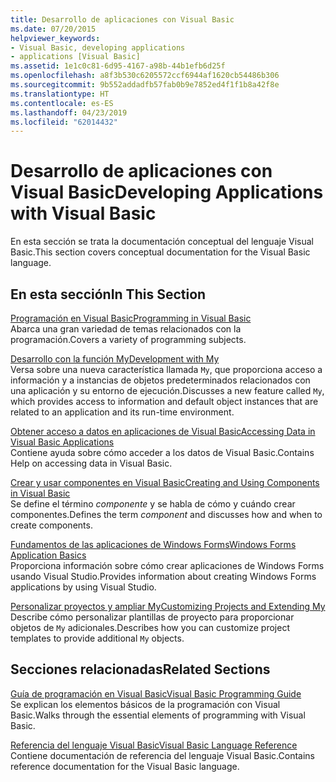 ```yaml
---
title: Desarrollo de aplicaciones con Visual Basic
ms.date: 07/20/2015
helpviewer_keywords:
- Visual Basic, developing applications
- applications [Visual Basic]
ms.assetid: 1e1c0c81-6d95-4167-a98b-44b1efb6d25f
ms.openlocfilehash: a8f3b530c6205572ccf6944af1620cb54486b306
ms.sourcegitcommit: 9b552addadfb57fab0b9e7852ed4f1f1b8a42f8e
ms.translationtype: HT
ms.contentlocale: es-ES
ms.lasthandoff: 04/23/2019
ms.locfileid: "62014432"
---
```

# <a name="developing-applications-with-visual-basic"></a><span data-ttu-id="3a300-102">Desarrollo de aplicaciones con Visual Basic</span><span class="sxs-lookup"><span data-stu-id="3a300-102">Developing Applications with Visual Basic</span></span>
<span data-ttu-id="3a300-103">En esta sección se trata la documentación conceptual del lenguaje Visual Basic.</span><span class="sxs-lookup"><span data-stu-id="3a300-103">This section covers conceptual documentation for the Visual Basic language.</span></span>  
  
## <a name="in-this-section"></a><span data-ttu-id="3a300-104">En esta sección</span><span class="sxs-lookup"><span data-stu-id="3a300-104">In This Section</span></span>  
 [<span data-ttu-id="3a300-105">Programación en Visual Basic</span><span class="sxs-lookup"><span data-stu-id="3a300-105">Programming in Visual Basic</span></span>](../../visual-basic/developing-apps/programming/index.md)  
 <span data-ttu-id="3a300-106">Abarca una gran variedad de temas relacionados con la programación.</span><span class="sxs-lookup"><span data-stu-id="3a300-106">Covers a variety of programming subjects.</span></span>  
  
 [<span data-ttu-id="3a300-107">Desarrollo con la función My</span><span class="sxs-lookup"><span data-stu-id="3a300-107">Development with My</span></span>](../../visual-basic/developing-apps/development-with-my/index.md)  
 <span data-ttu-id="3a300-108">Versa sobre una nueva característica llamada `My`, que proporciona acceso a información y a instancias de objetos predeterminados relacionados con una aplicación y su entorno de ejecución.</span><span class="sxs-lookup"><span data-stu-id="3a300-108">Discusses a new feature called `My`, which provides access to information and default object instances that are related to an application and its run-time environment.</span></span>  
  
 [<span data-ttu-id="3a300-109">Obtener acceso a datos en aplicaciones de Visual Basic</span><span class="sxs-lookup"><span data-stu-id="3a300-109">Accessing Data in Visual Basic Applications</span></span>](../../visual-basic/developing-apps/accessing-data.md)  
 <span data-ttu-id="3a300-110">Contiene ayuda sobre cómo acceder a los datos de Visual Basic.</span><span class="sxs-lookup"><span data-stu-id="3a300-110">Contains Help on accessing data in Visual Basic.</span></span>  
  
 [<span data-ttu-id="3a300-111">Crear y usar componentes en Visual Basic</span><span class="sxs-lookup"><span data-stu-id="3a300-111">Creating and Using Components in Visual Basic</span></span>](../../visual-basic/developing-apps/creating-and-using-components.md)  
 <span data-ttu-id="3a300-112">Se define el término *componente* y se habla de cómo y cuándo crear componentes.</span><span class="sxs-lookup"><span data-stu-id="3a300-112">Defines the term *component* and discusses how and when to create components.</span></span>  
  
 [<span data-ttu-id="3a300-113">Fundamentos de las aplicaciones de Windows Forms</span><span class="sxs-lookup"><span data-stu-id="3a300-113">Windows Forms Application Basics</span></span>](../../visual-basic/developing-apps/windows-forms/index.md)  
 <span data-ttu-id="3a300-114">Proporciona información sobre cómo crear aplicaciones de Windows Forms usando Visual Studio.</span><span class="sxs-lookup"><span data-stu-id="3a300-114">Provides information about creating Windows Forms applications by using Visual Studio.</span></span>  
  
 [<span data-ttu-id="3a300-115">Personalizar proyectos y ampliar My</span><span class="sxs-lookup"><span data-stu-id="3a300-115">Customizing Projects and Extending My</span></span>](../../visual-basic/developing-apps/customizing-extending-my/index.md)  
 <span data-ttu-id="3a300-116">Describe cómo personalizar plantillas de proyecto para proporcionar objetos de `My` adicionales.</span><span class="sxs-lookup"><span data-stu-id="3a300-116">Describes how you can customize project templates to provide additional `My` objects.</span></span>  
  
## <a name="related-sections"></a><span data-ttu-id="3a300-117">Secciones relacionadas</span><span class="sxs-lookup"><span data-stu-id="3a300-117">Related Sections</span></span>  
 [<span data-ttu-id="3a300-118">Guía de programación en Visual Basic</span><span class="sxs-lookup"><span data-stu-id="3a300-118">Visual Basic Programming Guide</span></span>](../../visual-basic/programming-guide/index.md)  
 <span data-ttu-id="3a300-119">Se explican los elementos básicos de la programación con Visual Basic.</span><span class="sxs-lookup"><span data-stu-id="3a300-119">Walks through the essential elements of programming with Visual Basic.</span></span>  
  
 [<span data-ttu-id="3a300-120">Referencia del lenguaje Visual Basic</span><span class="sxs-lookup"><span data-stu-id="3a300-120">Visual Basic Language Reference</span></span>](../../visual-basic/language-reference/index.md)  
 <span data-ttu-id="3a300-121">Contiene documentación de referencia del lenguaje Visual Basic.</span><span class="sxs-lookup"><span data-stu-id="3a300-121">Contains reference documentation for the Visual Basic language.</span></span>
